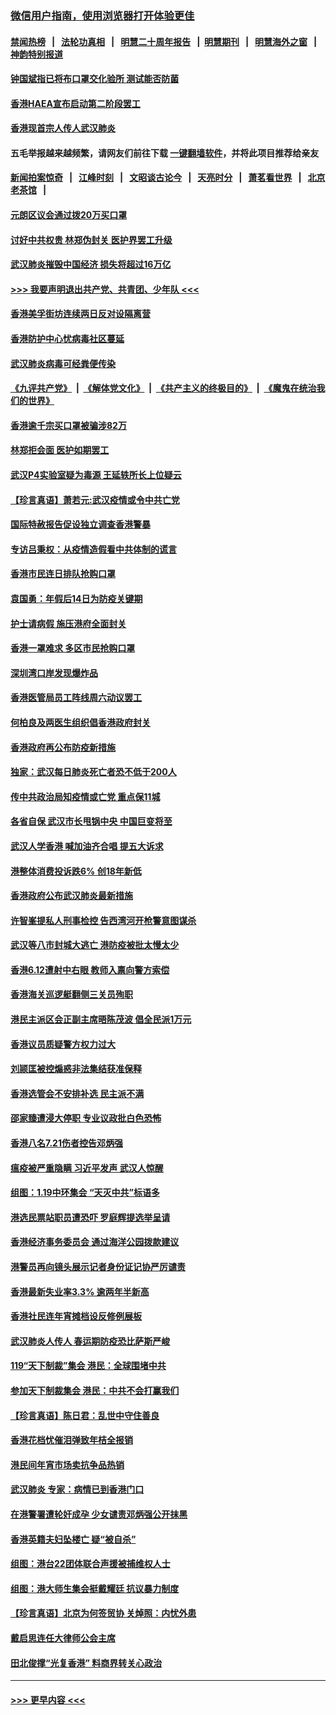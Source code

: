 ### [微信用户指南，使用浏览器打开体验更佳](https://github.com/gfw-breaker/banned-news1/blob/master/indexes/wechat-guide.md?t=0)
#### [禁闻热榜](热点新闻.md?t=0)  &nbsp;&nbsp;|&nbsp;&nbsp; [法轮功真相](https://github.com/gfw-breaker/truth/blob/master/README.md?t=0) &nbsp;&nbsp;|&nbsp;&nbsp; [明慧二十周年报告](https://github.com/gfw-breaker/mh-reports/blob/master/README.md?t=0) &nbsp;&nbsp;|&nbsp;&nbsp;[明慧期刊](https://github.com/gfw-breaker/mh-qikan) &nbsp;&nbsp;|&nbsp;&nbsp; [明慧海外之窗](https://github.com/gfw-breaker/mh-news/blob/master/README.md?t=0) &nbsp;&nbsp;|&nbsp;&nbsp; [神韵特别报道](https://github.com/gfw-breaker/mh-news/blob/master/shenyun.md?t=0)
#### [钟国斌指已将布口罩交化验所 测试能否防菌](../pages/nsc415/n11842783.md?t=02041555) 
#### [香港HAEA宣布启动第二阶段罢工](../pages/nsc415/n11842723.md?t=02041555) 
#### [香港现首宗人传人武汉肺炎](../pages/nsc415/n11842766.md?t=02041555) 
#### 五毛举报越来越频繁，请网友们前往下载 [一键翻墙软件](https://github.com/gfw-breaker/ssr-accounts)，并将此项目推荐给亲友
#### [新闻拍案惊奇](https://github.com/gfw-breaker/banned-news1/blob/master/pages/link4.md) &nbsp;&nbsp;|&nbsp;&nbsp; [江峰时刻](https://github.com/gfw-breaker/banned-news1/blob/master/pages/link4.md) &nbsp;&nbsp;|&nbsp;&nbsp; [文昭谈古论今](https://github.com/gfw-breaker/banned-news1/blob/master/pages/link4.md) &nbsp;&nbsp;|&nbsp;&nbsp; [天亮时分](https://github.com/gfw-breaker/banned-news1/blob/master/pages/link4.md) &nbsp;&nbsp;|&nbsp;&nbsp; [萧茗看世界](https://github.com/gfw-breaker/banned-news1/blob/master/pages/link4.md) &nbsp;&nbsp;|&nbsp;&nbsp; [北京老茶馆](https://github.com/gfw-breaker/banned-news1/blob/master/pages/link4.md) &nbsp;&nbsp;|&nbsp;&nbsp; 
#### [元朗区议会通过拨20万买口罩](../pages/nsc415/n11842754.md?t=02041555) 
#### [讨好中共权贵 林郑伪封关 医护界罢工升级](../pages/nsc415/n11842359.md?t=02041555) 
#### [武汉肺炎摧毁中国经济 损失将超过16万亿](../pages/nsc415/n11839723.md?t=02041555) 
#### [>>> 我要声明退出共产党、共青团、少年队 <<<](https://github.com/begood0513/goodnews/blob/master/quit/letter.md) 
#### [香港美孚街坊连续两日反对设隔离营](../pages/nsc415/n11839962.md?t=02041555) 
#### [香港防护中心忧病毒社区蔓延](../pages/nsc415/n11839933.md?t=02041555) 
#### [武汉肺炎病毒可经粪便传染](../pages/nsc415/n11839939.md?t=02041555) 
#### [《九评共产党》](https://github.com/begood0513/9ping.md/blob/master/README.md) &nbsp;|&nbsp; [《解体党文化》](../../../../jtdwh.md/blob/master/README.md)  &nbsp;|&nbsp; [《共产主义的终极目的》](../../../../gczydzjmd.md/blob/master/README.md) &nbsp;|&nbsp; [《魔鬼在统治我们的世界》](../../../../mgztzwmdsj.md/blob/master/README.md) 
#### [香港逾千宗买口罩被骗涉82万](../pages/nsc415/n11839914.md?t=02041555) 
#### [林郑拒会面 医护如期罢工](../pages/nsc415/n11839892.md?t=02041555) 
#### [武汉P4实验室疑为毒源 王延轶所长上位疑云](../pages/nsc415/n11835543.md?t=02041555) 
#### [【珍言真语】萧若元:武汉疫情或令中共亡党](../pages/nsc415/n11829394.md?t=02041555) 
#### [国际特赦报告促设独立调查香港警暴](../pages/nsc415/n11833845.md?t=02041555) 
#### [专访吕秉权：从疫情造假看中共体制的谎言](../pages/nsc415/n11833813.md?t=02041555) 
#### [香港市民连日排队抢购口罩](../pages/nsc415/n11833794.md?t=02041555) 
#### [袁国勇：年假后14日为防疫关键期](../pages/nsc415/n11831088.md?t=02041555) 
#### [护士请病假 施压港府全面封关](../pages/nsc415/n11831030.md?t=02041555) 
#### [香港一罩难求 多区市民抢购口罩](../pages/nsc415/n11831002.md?t=02041555) 
#### [深圳湾口岸发现爆炸品](../pages/nsc415/n11828802.md?t=02041555) 
#### [香港医管局员工阵线周六动议罢工](../pages/nsc415/n11828762.md?t=02041555) 
#### [何柏良及两医生组织倡香港政府封关](../pages/nsc415/n11828749.md?t=02041555) 
#### [香港政府再公布防疫新措施](../pages/nsc415/n11828716.md?t=02041555) 
#### [独家：武汉每日肺炎死亡者恐不低于200人](../pages/nsc415/n11828240.md?t=02041555) 
#### [传中共政治局知疫情或亡党 重点保11城](../pages/nsc415/n11828145.md?t=02041555) 
#### [各省自保 武汉市长甩锅中央 中国巨变将至](../pages/nsc415/n11828021.md?t=02041555) 
#### [武汉人学香港 喊加油齐合唱 提五大诉求](../pages/nsc415/n11827046.md?t=02041555) 
#### [港整体消费投诉跌6% 创18年新低](../pages/nsc415/n11817280.md?t=02041555) 
#### [香港政府公布武汉肺炎最新措施](../pages/nsc415/n11817152.md?t=02041555) 
#### [许智峯提私人刑事检控 告西湾河开枪警意图谋杀](../pages/nsc415/n11817132.md?t=02041555) 
#### [武汉等八市封城大逃亡 港防疫被批太慢太少](../pages/nsc415/n11817058.md?t=02041555) 
#### [香港6.12遭射中右眼 教师入禀向警方索偿](../pages/nsc415/n11814678.md?t=02041555) 
#### [香港海关巡逻艇翻侧三关员殉职](../pages/nsc415/n11814604.md?t=02041555) 
#### [港民主派区会正副主席晤陈茂波 倡全民派1万元](../pages/nsc415/n11814582.md?t=02041555) 
#### [香港议员质疑警方权力过大](../pages/nsc415/n11814560.md?t=02041555) 
#### [刘颕匡被控煽惑非法集结获准保释](../pages/nsc415/n11811727.md?t=02041555) 
#### [香港选管会不安排补选 民主派不满](../pages/nsc415/n11811691.md?t=02041555) 
#### [邵家臻遭浸大停职 专业议政批白色恐怖](../pages/nsc415/n11811670.md?t=02041555) 
#### [香港八名7.21伤者控告邓炳强](../pages/nsc415/n11811623.md?t=02041555) 
#### [瘟疫被严重隐瞒 习近平发声 武汉人惊醒](../pages/nsc415/n11811186.md?t=02041555) 
#### [组图：1.19中环集会 “天灭中共”标语多](../pages/nsc415/n11809514.md?t=02041555) 
#### [港选民票站职员遭恐吓 罗庭辉提选举呈请](../pages/nsc415/n11808914.md?t=02041555) 
#### [香港经济事务委员会 通过海洋公园拨款建议](../pages/nsc415/n11808906.md?t=02041555) 
#### [港警员再向镜头展示记者身份证记协严厉谴责](../pages/nsc415/n11808888.md?t=02041555) 
#### [香港最新失业率3.3% 逾两年半新高](../pages/nsc415/n11808887.md?t=02041555) 
#### [香港社民连年宵摊档设反修例展板](../pages/nsc415/n11808857.md?t=02041555) 
#### [武汉肺炎人传人 春运期防疫恐比萨斯严峻](../pages/nsc415/n11808739.md?t=02041555) 
#### [119“天下制裁”集会 港民：全球围堵中共](../pages/nsc415/n11806318.md?t=02041555) 
#### [参加天下制裁集会 港民：中共不会打赢我们](../pages/nsc415/n11806596.md?t=02041555) 
#### [【珍言真语】陈日君：乱世中守住善良](../pages/nsc415/n11806247.md?t=02041555) 
#### [香港花档忧催泪弹致年桔全报销](../pages/nsc415/n11806130.md?t=02041555) 
#### [港民间年宵市场卖抗争品热销](../pages/nsc415/n11806073.md?t=02041555) 
#### [武汉肺炎 专家：病情已到香港门口](../pages/nsc415/n11806020.md?t=02041555) 
#### [在港警署遭轮奸成孕 少女谴责邓炳强公开抹黑](../pages/nsc415/n11805981.md?t=02041555) 
#### [香港英籍夫妇坠楼亡 疑“被自杀”](../pages/nsc415/n11805937.md?t=02041555) 
#### [组图：港台22团体联合声援被捕维权人士](../pages/nsc415/n11801834.md?t=02041555) 
#### [组图：港大师生集会挺戴耀廷 抗议暴力制度](../pages/nsc415/n11799298.md?t=02041555) 
#### [【珍言真语】北京为何签贸协 关焯照：内忧外患](../pages/nsc415/n11799790.md?t=02041555) 
#### [戴启思连任大律师公会主席](../pages/nsc415/n11799306.md?t=02041555) 
#### [田北俊撑“光复香港” 料商界转关心政治](../pages/nsc415/n11799287.md?t=02041555) 

----
#### [ >>> 更早内容 <<< ](../indexes/nsc415-earlier.md)
